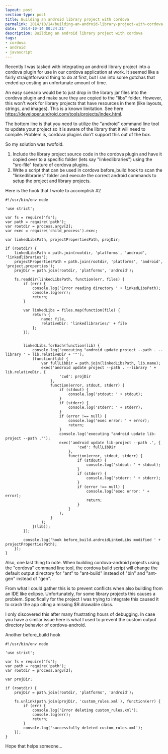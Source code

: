 ```yaml
---
layout: post
section-type: post
title: Building an android library project with cordova
permalink: 2014/10/14/building-an-android-library-project-with-cordova
date: '2014-10-14 00:34:21'
description: Building an android library project with cordova
tags:
- cordova
- android
- javascript
---
```


Recently I was tasked with integrating an android library project into a cordova plugin for use in our cordova application at work.  It seemed like a fairly straightforward thing to do at first, but I ran into some gotchas that ended up costing an unfortunate amount of time.

An easy scenario would be to just drop in the library jar files into the cordova plugin and make sure they are copied to the "libs" folder.  However, this won't work for library projects that have resources in them (like layouts, strings, and images).  This is a known limitation.  See here https://developer.android.com/tools/projects/index.html.

The bottom line is that you need to utilize the "android" command line tool to update your project so it is aware of the library that it will need to compile.  Problem is, cordova plugins don't support this out of the box.

So my solution was twofold.
1.  Include the library project source code in the cordova plugin and have it copied over to a specific folder (lets say "linkedlibraries") using the "src-file" feature of cordova plugins.
2.  Write a script that can be used in cordova before_build hook to scan the "linkedlibraries" folder and execute the correct android commands to setup the project and library projects.

Here is the hook that I wrote to accomplish #2

    #!/usr/bin/env node

    'use strict';

    var fs = require('fs');
    var path = require('path');
    var rootdir = process.argv[2];
    var exec = require('child_process').exec;

    var linkedLibsPath, projectPropertiesPath, projDir;

    if (rootdir) {
        linkedLibsPath = path.join(rootdir, 'platforms', 'android', 'linkedlibraries');
        projectPropertiesPath = path.join(rootdir, 'platforms', 'android', 'project.properties');
        projDir = path.join(rootdir, 'platforms', 'android');

        fs.readdir(linkedLibsPath, function(err, files) {
            if (err) {
                console.log('Error reading directory ' + linkedLibsPath);
                console.log(err);
                return;
            }

            var linkedLibs = files.map(function(file) {
                return {
                    name: file,
                    relativeDir: 'linkedlibraries/' + file
                };
            });


            linkedLibs.forEach(function(lib) {
                console.log('executing "android update project --path . --library ' + lib.relativeDir + '"');
                (function(lib) {
                    var fullLibDir = path.join(linkedLibsPath, lib.name);
                    exec('android update project --path . --library ' + lib.relativeDir, {
                            'cwd': projDir
                        },
                        function(error, stdout, stderr) {
                            if (stdout) {
                                console.log('stdout: ' + stdout);
                            }
                            if (stderr) {
                                console.log('stderr: ' + stderr);
                            }
                            if (error !== null) {
                                console.log('exec error: ' + error);
                                return;
                            }
                            console.log('executing "android update lib-project --path ."');
                            exec('android update lib-project --path .', {
                                    'cwd': fullLibDir
                                },
                                function(error, stdout, stderr) {
                                    if (stdout) {
                                        console.log('stdout: ' + stdout);
                                    }
                                    if (stderr) {
                                        console.log('stderr: ' + stderr);
                                    }
                                    if (error !== null) {
                                        console.log('exec error: ' + error);
                                        return;
                                    }
                                }
                            );
                        }
                    );
                }(lib));
            });

            console.log('hook before_build.androidLinkedLibs modified ' + projectPropertiesPath);
        });
    }

Also, one last thing to note. When building cordova-android projects using the "cordova" command line tool, the cordova build script will change the default output directory for "ant" to "ant-build" instead of "bin" and "ant-gen" instead of "gen".

From what I could gather this is to prevent conflicts when also building from an IDE like eclipse.  Unfortunately, for some library projects this causes a problem.  Specifically for the project I was trying to integrate this caused it to crash the app citing a missing $R.drawable class.

I only discovered this after many frustrating hours of debugging.  In case you have a similar issue here is what I used to prevent the custom output directory behavior of cordova-android.

Another before_build hook

    #!/usr/bin/env node

    'use strict';

    var fs = require('fs');
    var path = require('path');
    var rootdir = process.argv[2];

    var projDir;

    if (rootdir) {
        projDir = path.join(rootdir, 'platforms', 'android');

        fs.unlink(path.join(projDir, 'custom_rules.xml'), function(err) {
            if (err) {
                console.log('Error deleting custom_rules.xml');
                console.log(err);
                return;
            }
            console.log('successfully deleted custom_rules.xml');
        });
    }


Hope that helps someone...